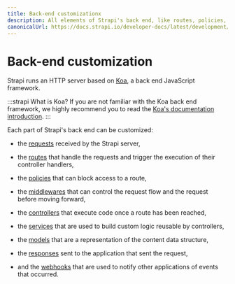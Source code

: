 ```yaml
---
title: Back-end customizationx
description: All elements of Strapi's back end, like routes, policies, middlewares, controllers, services, models, requests, responses, and webhooks, can be customized.
canonicalUrl: https://docs.strapi.io/developer-docs/latest/development/backend-customization.html
---
```


# Back-end customization

Strapi runs an HTTP server based on [Koa](https://koajs.com/), a back end JavaScript framework.

:::strapi What is Koa?
If you are not familiar with the Koa back end framework, we highly recommend you to read the [Koa's documentation introduction](http://koajs.com/#introduction).
:::

Each part of Strapi's back end can be customized:

- the [requests](/dev-docs/development/backend-customization/requests-responses#requests) received by the Strapi server,

- the [routes](/dev-docs/development/backend-customization/routes) that handle the requests and trigger the execution of their controller handlers,

- the [policies](/dev-docs/development/backend-customization/policies) that can block access to a route,

- the [middlewares](/dev-docs/development/backend-customization/middlewares) that can control the request flow and the request before moving forward,

- the [controllers](/dev-docs/development/backend-customization/controllers) that execute code once a route has been reached,

- the [services](/dev-docs/development/backend-customization/services) that are used to build custom logic reusable by controllers,

- the [models](/dev-docs/development/backend-customization/models) that are a representation of the content data structure,

- the [responses](/dev-docs/development/backend-customization/requests-responses#responses) sent to the application that sent the request,

- and the [webhooks](/dev-docs/development/backend-customization/webhooks) that are used to notify other applications of events that occurred.

